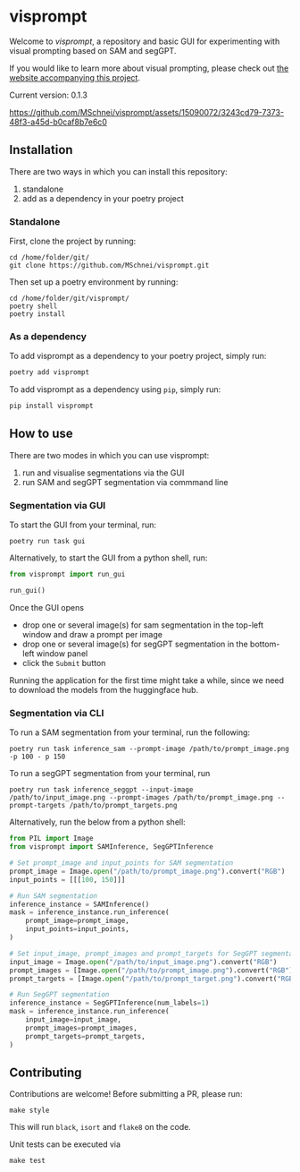 # visprompt
Welcome to *visprompt*, a repository and basic GUI for experimenting with visual prompting based on SAM and segGPT.

If you would like to learn more about visual prompting, please check out [the website accompanying this project](https://mschnei.github.io/visprompt/). 

Current version: 0.1.3

https://github.com/MSchnei/visprompt/assets/15090072/3243cd79-7373-48f3-a45d-b0caf8b7e6c0

## Installation

There are two ways in which you can install this repository:
1. standalone
2. add as a dependency in your poetry project

### Standalone
First, clone the project by running:
```shell
cd /home/folder/git/
git clone https://github.com/MSchnei/visprompt.git
```

Then set up a poetry environment by running:
```shell 
cd /home/folder/git/visprompt/
poetry shell
poetry install
```

### As a dependency
To add visprompt as a dependency to your poetry project, simply run:
```bash
poetry add visprompt
```

To add visprompt as a dependency using `pip`, simply run:
```bash
pip install visprompt
```

## How to use

There are two modes in which you can use visprompt:
1. run and visualise segmentations via the GUI 
2. run SAM and segGPT segmentation via commmand line

### Segmentation via GUI
To start the GUI from your terminal, run:
```shell
poetry run task gui
```

Alternatively, to start the GUI from a python shell, run:
```python
from visprompt import run_gui

run_gui()
```

Once the GUI opens
- drop one or several image(s) for sam segmentation in the top-left window and draw a prompt per image
- drop one or several image(s) for segGPT segmentation in the bottom-left window panel
- click the `Submit` button

Running the application for the first time might take a while, since we need to download the models from the huggingface hub.


### Segmentation via CLI
To run a SAM segmentation from your terminal, run the following:
```shell
poetry run task inference_sam --prompt-image /path/to/prompt_image.png -p 100 - p 150
```

To run a segGPT segmentation from your terminal, run
```shell
poetry run task inference_seggpt --input-image /path/to/input_image.png --prompt-images /path/to/prompt_image.png --prompt-targets /path/to/prompt_targets.png 
```

Alternatively, run the below from a python shell:
```python
from PIL import Image
from visprompt import SAMInference, SegGPTInference

# Set prompt_image and input_points for SAM segmentation
prompt_image = Image.open("/path/to/prompt_image.png").convert("RGB")
input_points = [[[100, 150]]]

# Run SAM segmentation
inference_instance = SAMInference()
mask = inference_instance.run_inference(
    prompt_image=prompt_image,
    input_points=input_points,
)

# Set input_image, prompt_images and prompt_targets for SegGPT segmentation
input_image = Image.open("/path/to/input_image.png").convert("RGB")
prompt_images = [Image.open("/path/to/prompt_image.png").convert("RGB")]
prompt_targets = [Image.open("/path/to/prompt_target.png").convert("RGB")]

# Run SegGPT segmentation
inference_instance = SegGPTInference(num_labels=1)
mask = inference_instance.run_inference(
    input_image=input_image,
    prompt_images=prompt_images,
    prompt_targets=prompt_targets,
)
```

## Contributing

Contributions are welcome! Before submitting a PR, please run:

```shell
make style
```

This will run `black`, `isort` and `flake8` on the code.

Unit tests can be executed via

```shell
make test
```